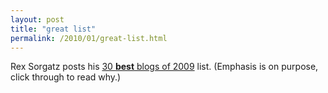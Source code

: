 ```yaml
---
layout: post
title: "great list"
permalink: /2010/01/great-list.html
---
```


<p>Rex Sorgatz posts his <a href="http://www.fimoculous.com/archive/post-6647.cfm">30 <b>best</b> blogs of 2009</a> list. (Emphasis is on purpose, click through to read why.)</p>


